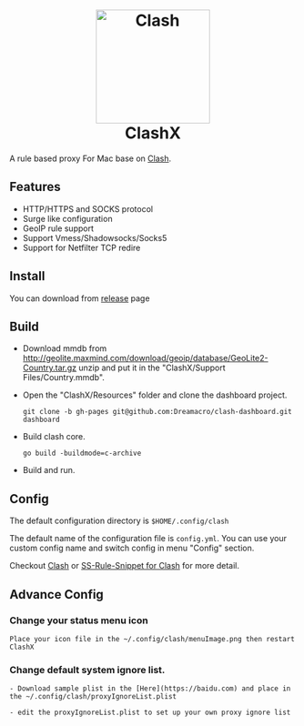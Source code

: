 <h1 align="center">
  <img src="https://github.com/Dreamacro/clash/raw/master/docs/logo.png" alt="Clash" width="200">
  <br>
  ClashX
  <br>
</h1>


A rule based proxy For Mac base on [Clash](https://github.com/Dreamacro/clash).



## Features

- HTTP/HTTPS and SOCKS protocol
- Surge like configuration
- GeoIP rule support
- Support Vmess/Shadowsocks/Socks5
- Support for Netfilter TCP redire

## Install

You can download from [release](https://github.com/yichengchen/clashX/releases) page

## Build
- Download mmdb from http://geolite.maxmind.com/download/geoip/database/GeoLite2-Country.tar.gz unzip and put it in the "ClashX/Support Files/Country.mmdb".

- Open the "ClashX/Resources" folder and clone the dashboard project.
  ```
  git clone -b gh-pages git@github.com:Dreamacro/clash-dashboard.git dashboard
  ```
- Build clash core. 
  ```
  go build -buildmode=c-archive
  ```
- Build and run.

## Config


The default configuration directory is `$HOME/.config/clash`

The default name of the configuration file is `config.yml`. You can use your custom config name and switch config in menu "Config" section.

Checkout [Clash](https://github.com/Dreamacro/clash) or [SS-Rule-Snippet for Clash](https://github.com/Hackl0us/SS-Rule-Snippet/blob/master/LAZY_RULES/clash.yml) for more detail.

## Advance Config
### Change your status menu icon

    Place your icon file in the ~/.config/clash/menuImage.png then restart ClashX

### Change default system ignore list.

    - Download sample plist in the [Here](https://baidu.com) and place in the ~/.config/clash/proxyIgnoreList.plist

    - edit the proxyIgnoreList.plist to set up your own proxy ignore list



